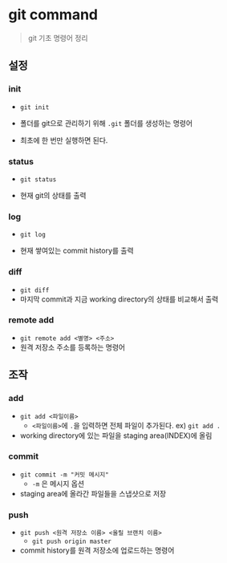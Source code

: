 # git command

> git 기초 명령어 정리

## 설정

### init

- `git init`

- 폴더를 git으로 관리하기 위해 `.git` 폴더를 생성하는 명령어

- 최초에 한 번만 실행하면 된다.

### status

- `git status`

- 현재 git의 상태를 출력

### log

- `git log`

- 현재 쌓여있는 commit history를 출력

### diff

- `git diff`
- 마지막 commit과 지금 working directory의 상태를 비교해서 출력

### remote add

- `git remote add <별명> <주소>`
- 원격 저장소 주소를 등록하는 명령어

## 조작

### add

- `git add <파일이름>`
  - `<파일이름>`에 `.`을 입력하면 전체 파일이 추가된다. ex) `git add .`
- working directory에 있는 파일을 staging area(INDEX)에 올림

### commit

- `git commit -m "커밋 메시지"`
  - `-m` 은 메시지 옵션
- staging area에 올라간 파일들을 스냅샷으로 저장

### push

- `git push <원격 저장소 이름> <올릴 브랜치 이름>`
  - `git push origin master`
- commit history를 원격 저장소에 업로드하는 명령어
